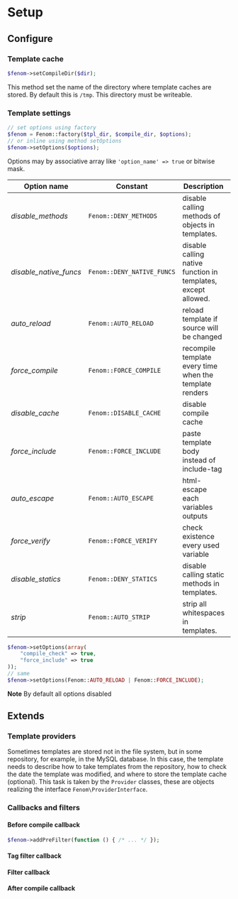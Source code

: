 Setup
=====

## Configure

### Template cache

```php
$fenom->setCompileDir($dir);
```

This method set the name of the directory where template caches are stored. By default this is `/tmp`. This directory must be writeable.

### Template settings

```php
// set options using factory
$fenom = Fenom::factory($tpl_dir, $compile_dir, $options);
// or inline using method setOptions
$fenom->setOptions($options);
```

Options may by associative array like `'option_name' => true` or bitwise mask.

| Option name            | Constant                  | Description  | Affect  |
| ---------------------- | ------------------------- | ------------ | ------- |
| *disable_methods*      | `Fenom::DENY_METHODS`     | disable calling methods of objects in templates.  |  |
| *disable_native_funcs* | `Fenom::DENY_NATIVE_FUNCS`| disable calling native function in templates, except allowed. |  |
| *auto_reload*          | `Fenom::AUTO_RELOAD`      | reload template if source will be changed | decreases performance |
| *force_compile*        | `Fenom::FORCE_COMPILE`    | recompile template every time when the template renders | very decreases performance |
| *disable_cache*        | `Fenom::DISABLE_CACHE`    | disable compile cache | greatly decreases performance |
| *force_include*        | `Fenom::FORCE_INCLUDE`    | paste template body instead of include-tag | increases performance, increases cache size |
| *auto_escape*          | `Fenom::AUTO_ESCAPE`      | html-escape each variables outputs | decreases performance |
| *force_verify*         | `Fenom::FORCE_VERIFY`     | check existence every used variable | decreases performance |
| *disable_statics*      | `Fenom::DENY_STATICS`     | disable calling static methods in templates. |  |
| *strip*                | `Fenom::AUTO_STRIP`       | strip all whitespaces in templates. | decrease cache size |
<!-- 
| *auto_trim*            | `Fenom::AUTO_TRIM`        | remove space-characters before and after tags |  |
-->

```php
$fenom->setOptions(array(
    "compile_check" => true,
    "force_include" => true
));
// same
$fenom->setOptions(Fenom::AUTO_RELOAD | Fenom::FORCE_INCLUDE);
```

**Note**
By default all options disabled

## Extends

### Template providers

Sometimes templates are stored not in the file system, but in some repository, for example, in the MySQL database. In this case, the template needs to describe how to take templates from the repository, how to check the date the template was modified, and where to store the template cache (optional). This task is taken by the `Provider` classes, these are objects realizing the interface `Fenom\ProviderInterface`.

### Callbacks and filters

#### Before compile callback

```php
$fenom->addPreFilter(function () { /* ... */ });
```

#### Tag filter callback

#### Filter callback

#### After compile callback
